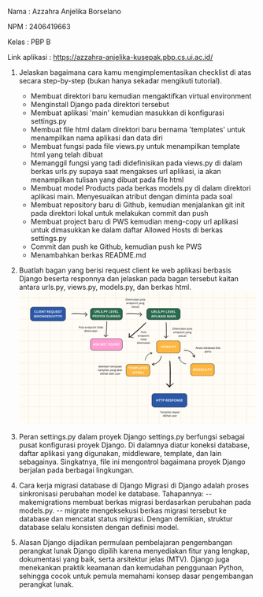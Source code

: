 Nama : Azzahra Anjelika Borselano

NPM : 2406419663

Kelas : PBP B

Link aplikasi : https://azzahra-anjelika-kusepak.pbp.cs.ui.ac.id/

1. Jelaskan bagaimana cara kamu mengimplementasikan checklist di atas secara step-by-step (bukan hanya sekadar mengikuti tutorial).
    - Membuat direktori baru kemudian mengaktifkan virtual environment
    - Menginstall Django pada direktori tersebut
    - Membuat aplikasi 'main' kemudian masukkan di konfigurasi settings.py
    - Membuat file html dalam direktori baru bernama 'templates' untuk menampilkan nama aplikasi dan data diri
    - Membuat fungsi pada file views.py untuk menampilkan template html yang telah dibuat
    - Memanggil fungsi yang tadi didefinisikan pada views.py di dalam berkas urls.py supaya saat mengakses url aplikasi, ia akan menampilkan tulisan yang dibuat pada file html
    - Membuat model Products pada berkas models.py di dalam direktori aplikasi main. Menyesuaikan atribut dengan diminta pada soal
    - Membuat repository baru di Github, kemudian menjalankan git init pada direktori lokal untuk melakukan commit dan push
    - Membuat project baru di PWS kemudian meng-copy url aplikasi untuk dimasukkan ke dalam daftar Allowed Hosts di berkas settings.py
    - Commit dan push ke Github, kemudian push ke PWS
    - Menambahkan berkas README.md

2. Buatlah bagan yang berisi request client ke web aplikasi berbasis Django beserta responnya dan jelaskan pada bagan tersebut kaitan antara urls.py, views.py, models.py, dan berkas html.
![Bagan](Bagan.png)

3. Peran settings.py dalam proyek Django
settings.py berfungsi sebagai pusat konfigurasi proyek Django. Di dalamnya diatur koneksi database, daftar aplikasi yang digunakan, middleware, template, dan lain sebagainya. Singkatnya, file ini mengontrol bagaimana proyek Django berjalan pada berbagai lingkungan.

4. Cara kerja migrasi database di Django
Migrasi di Django adalah proses sinkronisasi perubahan model ke database. Tahapannya:
-- makemigrations membuat berkas migrasi berdasarkan perubahan pada models.py.
-- migrate mengeksekusi berkas migrasi tersebut ke database dan mencatat status migrasi.
Dengan demikian, struktur database selalu konsisten dengan definisi model.

5. Alasan Django dijadikan permulaan pembelajaran pengembangan perangkat lunak
Django dipilih karena menyediakan fitur yang lengkap, dokumentasi yang baik, serta arsitektur jelas (MTV). Django juga menekankan praktik keamanan dan kemudahan penggunaan Python, sehingga cocok untuk pemula memahami konsep dasar pengembangan perangkat lunak.